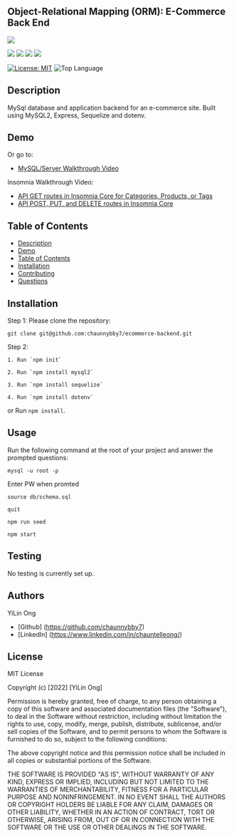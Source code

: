 ## Object-Relational Mapping (ORM): E-Commerce Back End 
  
<p>
    <img src="https://img.shields.io/github/repo-size/chaunnybby7/ecommerce-backend" />



  
<p>
    <img src="https://img.shields.io/badge/express-orange" />
    <img src="https://img.shields.io/badge/Sequelize-blue"  />
    <img src="https://img.shields.io/badge/mySQL-blue"  />
    <img src="https://img.shields.io/badge/dotenv-green" />
</p>

[![License: MIT](https://img.shields.io/badge/License-MIT-yellow.svg)](https://opensource.org/licenses/MIT)
![Top Language](https://img.shields.io/github/languages/top/chaunnybby7/ultimatenotetaker)


   
## Description

MySql database and application backend for an e-commerce site. Built using MySQL2, Express, Sequelize and dotenv.
  
  

## Demo


Or go to:
* <a href=""> MySQL/Server Walkthrough Video </a>



Insomnia Walkthrough Video: 
* <a href=""> API GET routes in Insomnia Core for Categories, Products, or Tags</a>
* <a href=""> API POST, PUT, and DELETE routes in Insomnia Core </a>
  

## Table of Contents
- [Description](#description)
- [Demo](#demo)
- [Table of Contents](#table-of-contents)
- [Installation](#installation)
- [Contributing](#contributing)
- [Questions](#questions)

## Installation

Step 1: Please clone the repository:
```
git clone git@github.com:chaunnybby7/ecommerce-backend.git
```

Step 2:
``` 
1. Run `npm init`

2. Run `npm install mysql2`

3. Run `npm install sequelize`

4. Run `npm install dotenv`
```

or Run `npm install`.
  


## Usage

Run the following command at the root of your project and answer the prompted questions:

`mysql -u root -p`

Enter PW when promted

`source db/schema.sql`

`quit`

`npm run seed`
  
`npm start`

## Testing

No testing is currently set up.

## Authors
YiLin Ong
* [Github] (https://github.com/chaunnybby7)
* [LinkedIn] (https://www.linkedin.com/in/chauntelleong/)

## License 

MIT License

Copyright (c) [2022] [YiLin Ong]

Permission is hereby granted, free of charge, to any person obtaining a copy
of this software and associated documentation files (the "Software"), to deal
in the Software without restriction, including without limitation the rights
to use, copy, modify, merge, publish, distribute, sublicense, and/or sell
copies of the Software, and to permit persons to whom the Software is
furnished to do so, subject to the following conditions:

The above copyright notice and this permission notice shall be included in all
copies or substantial portions of the Software.

THE SOFTWARE IS PROVIDED "AS IS", WITHOUT WARRANTY OF ANY KIND, EXPRESS OR
IMPLIED, INCLUDING BUT NOT LIMITED TO THE WARRANTIES OF MERCHANTABILITY,
FITNESS FOR A PARTICULAR PURPOSE AND NONINFRINGEMENT. IN NO EVENT SHALL THE
AUTHORS OR COPYRIGHT HOLDERS BE LIABLE FOR ANY CLAIM, DAMAGES OR OTHER
LIABILITY, WHETHER IN AN ACTION OF CONTRACT, TORT OR OTHERWISE, ARISING FROM,
OUT OF OR IN CONNECTION WITH THE SOFTWARE OR THE USE OR OTHER DEALINGS IN THE
SOFTWARE.